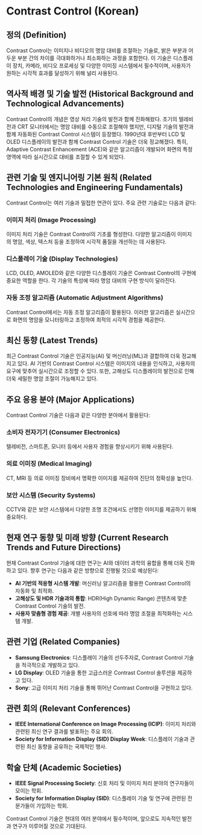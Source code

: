 # Contrast Control (Korean)

## 정의 (Definition)

Contrast Control는 이미지나 비디오의 명암 대비를 조절하는 기술로, 밝은 부분과 어두운 부분 간의 차이를 극대화하거나 최소화하는 과정을 포함한다. 이 기술은 디스플레이 장치, 카메라, 비디오 프로세싱 및 다양한 이미징 시스템에서 필수적이며, 사용자가 원하는 시각적 효과를 달성하기 위해 널리 사용된다.

## 역사적 배경 및 기술 발전 (Historical Background and Technological Advancements)

Contrast Control의 개념은 영상 처리 기술의 발전과 함께 진화해왔다. 초기의 텔레비전과 CRT 모니터에서는 명암 대비를 수동으로 조절해야 했지만, 디지털 기술의 발전과 함께 자동화된 Contrast Control 시스템이 등장했다. 1990년대 후반부터 LCD 및 OLED 디스플레이의 발전과 함께 Contrast Control 기술은 더욱 정교해졌다. 특히, Adaptive Contrast Enhancement (ACE)와 같은 알고리즘이 개발되어 화면의 특정 영역에 따라 실시간으로 대비를 조절할 수 있게 되었다.

## 관련 기술 및 엔지니어링 기본 원칙 (Related Technologies and Engineering Fundamentals)

Contrast Control는 여러 기술과 밀접한 연관이 있다. 주요 관련 기술로는 다음과 같다:

### 이미지 처리 (Image Processing)

이미지 처리 기술은 Contrast Control의 기초를 형성한다. 다양한 알고리즘이 이미지의 명암, 색상, 텍스처 등을 조정하여 시각적 품질을 개선하는 데 사용된다.

### 디스플레이 기술 (Display Technologies)

LCD, OLED, AMOLED와 같은 다양한 디스플레이 기술은 Contrast Control의 구현에 중요한 역할을 한다. 각 기술의 특성에 따라 명암 대비의 구현 방식이 달라진다.

### 자동 조정 알고리즘 (Automatic Adjustment Algorithms)

Contrast Control에서는 자동 조정 알고리즘이 활용된다. 이러한 알고리즘은 실시간으로 화면의 명암을 모니터링하고 조정하여 최적의 시각적 경험을 제공한다.

## 최신 동향 (Latest Trends)

최근 Contrast Control 기술은 인공지능(AI) 및 머신러닝(ML)과 결합하여 더욱 정교해지고 있다. AI 기반의 Contrast Control 시스템은 이미지의 내용을 인식하고, 사용자의 요구에 맞추어 실시간으로 조정할 수 있다. 또한, 고해상도 디스플레이의 발전으로 인해 더욱 세밀한 명암 조절이 가능해지고 있다.

## 주요 응용 분야 (Major Applications)

Contrast Control 기술은 다음과 같은 다양한 분야에서 활용된다:

### 소비자 전자기기 (Consumer Electronics)

텔레비전, 스마트폰, 모니터 등에서 사용자 경험을 향상시키기 위해 사용된다.

### 의료 이미징 (Medical Imaging)

CT, MRI 등 의료 이미징 장비에서 명확한 이미지를 제공하여 진단의 정확성을 높인다.

### 보안 시스템 (Security Systems)

CCTV와 같은 보안 시스템에서 다양한 조명 조건에서도 선명한 이미지를 제공하기 위해 중요하다.

## 현재 연구 동향 및 미래 방향 (Current Research Trends and Future Directions)

현재 Contrast Control 기술에 대한 연구는 AI와 데이터 과학의 융합을 통해 더욱 진화하고 있다. 향후 연구는 다음과 같은 방향으로 진행될 것으로 예상된다:

- **AI 기반의 적응형 시스템 개발**: 머신러닝 알고리즘을 활용한 Contrast Control의 자동화 및 최적화.
- **고해상도 및 HDR 기술과의 통합**: HDR(High Dynamic Range) 콘텐츠에 맞춘 Contrast Control 기술의 발전.
- **사용자 맞춤형 경험 제공**: 개별 사용자의 선호에 따라 명암 조절을 최적화하는 시스템 개발.

## 관련 기업 (Related Companies)

- **Samsung Electronics**: 디스플레이 기술의 선두주자로, Contrast Control 기술을 적극적으로 개발하고 있다.
- **LG Display**: OLED 기술을 통한 고급스러운 Contrast Control 솔루션을 제공하고 있다.
- **Sony**: 고급 이미지 처리 기술을 통해 뛰어난 Contrast Control을 구현하고 있다.

## 관련 회의 (Relevant Conferences)

- **IEEE International Conference on Image Processing (ICIP)**: 이미지 처리와 관련된 최신 연구 결과를 발표하는 주요 회의.
- **Society for Information Display (SID) Display Week**: 디스플레이 기술과 관련된 최신 동향을 공유하는 국제적인 행사.

## 학술 단체 (Academic Societies)

- **IEEE Signal Processing Society**: 신호 처리 및 이미지 처리 분야의 연구자들이 모이는 학회.
- **Society for Information Display (SID)**: 디스플레이 기술 및 연구에 관련된 전문가들이 가입하는 학회.

Contrast Control 기술은 현대의 여러 분야에서 필수적이며, 앞으로도 지속적인 발전과 연구가 이루어질 것으로 기대된다.
